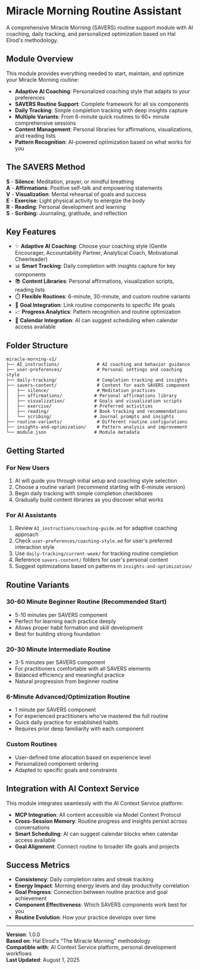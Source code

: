 # Miracle Morning Routine Assistant

A comprehensive Miracle Morning (SAVERS) routine support module with AI coaching, daily tracking, and personalized optimization based on Hal Elrod's methodology.

## Module Overview

This module provides everything needed to start, maintain, and optimize your Miracle Morning routine:

- **Adaptive AI Coaching**: Personalized coaching style that adapts to your preferences
- **SAVERS Routine Support**: Complete framework for all six components
- **Daily Tracking**: Simple completion tracking with deep insights capture
- **Multiple Variants**: From 6-minute quick routines to 60+ minute comprehensive sessions
- **Content Management**: Personal libraries for affirmations, visualizations, and reading lists
- **Pattern Recognition**: AI-powered optimization based on what works for you

## The SAVERS Method

**S** - **Silence**: Meditation, prayer, or mindful breathing  
**A** - **Affirmations**: Positive self-talk and empowering statements  
**V** - **Visualization**: Mental rehearsal of goals and success  
**E** - **Exercise**: Light physical activity to energize the body  
**R** - **Reading**: Personal development and learning  
**S** - **Scribing**: Journaling, gratitude, and reflection  

## Key Features

- ✨ **Adaptive AI Coaching**: Choose your coaching style (Gentle Encourager, Accountability Partner, Analytical Coach, Motivational Cheerleader)
- 📊 **Smart Tracking**: Daily completion with insights capture for key components
- 📚 **Content Libraries**: Personal affirmations, visualization scripts, reading lists
- ⏱️ **Flexible Routines**: 6-minute, 30-minute, and custom routine variants
- 🎯 **Goal Integration**: Link routine components to specific life goals
- 📈 **Progress Analytics**: Pattern recognition and routine optimization
- 📅 **Calendar Integration**: AI can suggest scheduling when calendar access available

## Folder Structure

```
miracle-morning-v1/
├── AI_instructions/              # AI coaching and behavior guidance
├── user-preferences/             # Personal settings and coaching style
├── daily-tracking/               # Completion tracking and insights
├── savers-content/               # Content for each SAVERS component
│   ├── silence/                  # Meditation practices
│   ├── affirmations/            # Personal affirmations library
│   ├── visualization/           # Goals and visualization scripts
│   ├── exercise/                # Preferred activities
│   ├── reading/                 # Book tracking and recommendations
│   └── scribing/                # Journal prompts and insights
├── routine-variants/             # Different routine configurations
├── insights-and-optimization/    # Pattern analysis and improvement
└── module.json                  # Module metadata
```

## Getting Started

### For New Users
1. AI will guide you through initial setup and coaching style selection
2. Choose a routine variant (recommend starting with 6-minute version)
3. Begin daily tracking with simple completion checkboxes
4. Gradually build content libraries as you discover what works

### For AI Assistants
1. Review `AI_instructions/coaching-guide.md` for adaptive coaching approach
2. Check `user-preferences/coaching-style.md` for user's preferred interaction style
3. Use `daily-tracking/current-week/` for tracking routine completion
4. Reference `savers-content/` folders for user's personal content
5. Suggest optimizations based on patterns in `insights-and-optimization/`

## Routine Variants

### 30-60 Minute Beginner Routine (Recommended Start)
- 5-10 minutes per SAVERS component
- Perfect for learning each practice deeply
- Allows proper habit formation and skill development
- Best for building strong foundation

### 20-30 Minute Intermediate Routine
- 3-5 minutes per SAVERS component
- For practitioners comfortable with all SAVERS elements
- Balanced efficiency and meaningful practice
- Natural progression from beginner routine

### 6-Minute Advanced/Optimization Routine
- 1 minute per SAVERS component
- For experienced practitioners who've mastered the full routine
- Quick daily practice for established habits
- Requires prior deep familiarity with each component

### Custom Routines
- User-defined time allocation based on experience level
- Personalized component ordering
- Adapted to specific goals and constraints

## Integration with AI Context Service

This module integrates seamlessly with the AI Context Service platform:
- **MCP Integration**: All content accessible via Model Context Protocol
- **Cross-Session Memory**: Routine progress and insights persist across conversations
- **Smart Scheduling**: AI can suggest calendar blocks when calendar access available
- **Goal Alignment**: Connect routine to broader life goals and projects

## Success Metrics

- **Consistency**: Daily completion rates and streak tracking
- **Energy Impact**: Morning energy levels and day productivity correlation  
- **Goal Progress**: Connection between routine practice and goal achievement
- **Component Effectiveness**: Which SAVERS components work best for you
- **Routine Evolution**: How your practice develops over time

---

**Version**: 1.0.0  
**Based on**: Hal Elrod's "The Miracle Morning" methodology  
**Compatible with**: AI Context Service platform, personal development workflows  
**Last Updated**: August 1, 2025